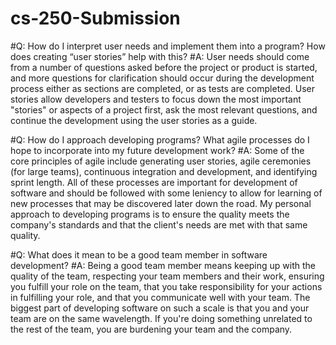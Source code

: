 # cs-250-Submission

#Q: How do I interpret user needs and implement them into a program? How does creating “user stories” help with this?
#A: User needs should come from a number of questions asked before the project or product is started, and more questions for clarification should occur during the development process either as sections are completed, or as tests are completed. User stories allow developers and testers to focus down the most important "stories" or aspects of a project first, ask the most relevant questions, and continue the development using the user stories as a guide.

#Q: How do I approach developing programs? What agile processes do I hope to incorporate into my future development work?
#A: Some of the core principles of agile include generating user stories, agile ceremonies (for large teams), continuous integration and development, and identifying sprint length. All of these processes are important for development of software and should be followed with some leniency to allow for learning of new processes that may be discovered later down the road. My personal approach to developing programs is to ensure the quality meets the company's standards and that the client's needs are met with that same quality.

#Q: What does it mean to be a good team member in software development?
#A: Being a good team member means keeping up with the quality of the team, respecting your team members and their work, ensuring you fulfill your role on the team, that you take responsibility for your actions in fulfilling your role, and that you communicate well with your team. The biggest part of developing software on such a scale is that you and your team are on the same wavelength. If you're doing something unrelated to the rest of the team, you are burdening your team and the company.
